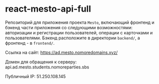 # react-mesto-api-full
Репозиторий для приложения проекта `Mesto`, включающий фронтенд и бэкенд части приложения со следующими возможностями: авторизации и регистрации пользователей, операции с карточками и пользователями. Бэкенд расположите в директории `backend/`, а фронтенд - в `frontend/`. 
  
Ссылка на сайт: https://ad.mesto.nomoredomains.xyz/

Домен для обращения к серверу: api.ad.mesto.students.nomoreparties.sbs

Публичный IP: 51.250.108.145